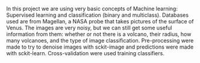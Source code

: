 
In this project we are using very basic concepts of Machine learning: Supervised learning and classification (binary and multiclass). 
Databases used are from Magellan, a NASA probe that takes pictures of the surface of Venus. The images are very noisy, but we can still get some useful information from them: whether or not there is a volcano, their radius, how many volcanoes, and the type of image classification.
Pre-processing were made to try to denoise images with sckit-image and predictions were made with sckit-learn. Cross-validation were used training classifiers.
